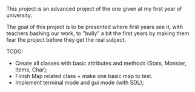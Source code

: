 This project is an advanced project of the one given at my first year of university.

The goal of this project is to be presented where first years see it, with teachers bashing our work, to "bully" a bit the first years by making them fear the project before they get the real subject.

TODO:

- Create all classes with basic attributes and methods (Stats, Monster, Items, Char);
- Finish Map related class + make one basic map to test.
- Implement terminal mode and gui mode (with SDL);
